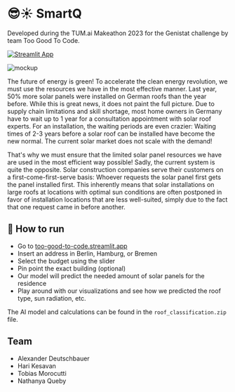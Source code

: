 # 😎☀️ SmartQ
Developed during the TUM.ai Makeathon 2023 for the Genistat challenge by team Too Good To Code.

[![Streamlit App](https://static.streamlit.io/badges/streamlit_badge_black_red.svg)](https://too-good-to-code.streamlit.app)

![mockup](https://user-images.githubusercontent.com/73829218/235345148-c99111c3-b28a-4595-9f5b-8fa95876f9a0.png)

The future of energy is green! To accelerate the clean energy revolution, we must use the resources we have in the most effective manner. Last year, 50% more solar panels were installed on German roofs than the year before. While this is great news, it does not paint the full picture. Due to supply chain limitations and skill shortage, most home owners in Germany have to wait up to 1 year for a consultation appointment with solar roof experts. For an installation, the waiting periods are even crazier: Waiting times of 2-3 years before a solar roof can be installed have become the new normal. The current solar market does not scale with the demand!

That's why we must ensure that the limited solar panel resources we have are used in the most efficient way possible! Sadly, the current system is quite the opposite. Solar construction companies serve their customers on a first-come-first-serve basis: Whoever requests the solar panel first gets the panel installed first. This inherently means that solar installations on large roofs at locations with optimal sun conditions are often postponed in favor of installation locations that are less well-suited, simply due to the fact that one request came in before another.

## 📌 How to run
- Go to [too-good-to-code.streamlit.app](https://too-good-to-code.streamlit.app/)
- Insert an address in Berlin, Hamburg, or Bremen
- Select the budget using the slider
- Pin point the exact building (optional)
- Our model will predict the needed amount of solar panels for the residence
- Play around with our visualizations and see how we predicted the roof type, sun radiation, etc.

The AI model and calculations can be found in the `roof_classification.zip` file.

## Team
- Alexander Deutschbauer
- Hari Kesavan
- Tobias Morocutti
- Nathanya Queby
